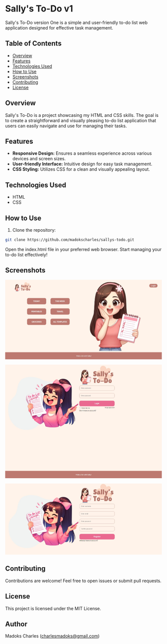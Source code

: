 # Sally's To-Do v1

Sally's To-Do version One is a simple and user-friendly to-do list web application designed for effective task management.

## Table of Contents

- [Overview](#overview)
- [Features](#features)
- [Technologies Used](#technologies-used)
- [How to Use](#how-to-use)
- [Screenshots](#screenshots)
- [Contributing](#contributing)
- [License](#license)

## Overview

Sally's To-Do is a project showcasing my HTML and CSS skills. The goal is to create a straightforward and visually pleasing to-do list application that users can easily navigate and use for managing their tasks.

## Features

- **Responsive Design:** Ensures a seamless experience across various devices and screen sizes.
- **User-friendly Interface:** Intuitive design for easy task management.
- **CSS Styling:** Utilizes CSS for a clean and visually appealing layout.

## Technologies Used

- HTML
- CSS

## How to Use

1. Clone the repository:

```bash
git clone https://github.com/madokscharles/sallys-todo.git
```
Open the index.html file in your preferred web browser.
Start managing your to-do list effectively!

## Screenshots
![Home Page](https://github.com/madokscharles/sally-s-to-do/blob/main/images/Homepage.jpeg)

![Login Page](https://github.com/madokscharles/sally-s-to-do/blob/main/images/Login.jpeg)

![Login Page](https://github.com/madokscharles/sally-s-to-do/blob/main/images/Register.jpeg)

## Contributing
Contributions are welcome! Feel free to open issues or submit pull requests.

## License
This project is licensed under the MIT License.

## Author
Madoks Charles (charlesmadoks@gmail.com)